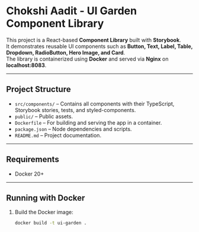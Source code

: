 # Chokshi Aadit - UI Garden Component Library

This project is a React-based **Component Library** built with **Storybook**.  
It demonstrates reusable UI components such as **Button, Text, Label, Table, Dropdown, RadioButton, Hero Image, and Card**.  
The library is containerized using **Docker** and served via **Nginx** on **localhost:8083**.

---

## Project Structure

- `src/components/` – Contains all components with their TypeScript, Storybook stories, tests, and styled-components.
- `public/` – Public assets.
- `Dockerfile` – For building and serving the app in a container.
- `package.json` – Node dependencies and scripts.
- `README.md` – Project documentation.

---

## Requirements

- Docker 20+

---

## Running with Docker

1. Build the Docker image:

   ```bash
   docker build -t ui-garden .

